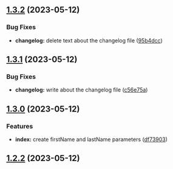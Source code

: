 

## [1.3.2](https://github.com/oluwatobiss/changelog-auto-gen-project/compare/1.3.1...1.3.2) (2023-05-12)


### Bug Fixes

* **changelog:** delete text about the changelog file ([95b4dcc](https://github.com/oluwatobiss/changelog-auto-gen-project/commit/95b4dcc41e95593d1f6ea37f5153dfa5a54ec73a))

## [1.3.1](https://github.com/oluwatobiss/changelog-auto-gen-project/compare/1.3.0...1.3.1) (2023-05-12)

### Bug Fixes

- **changelog:** write about the changelog file ([c56e75a](https://github.com/oluwatobiss/changelog-auto-gen-project/commit/c56e75a7a89c22d59817562aff0715e72ce167a1))

## [1.3.0](https://github.com/oluwatobiss/changelog-auto-gen-project/compare/1.2.2...1.3.0) (2023-05-12)

### Features

- **index:** create firstName and lastName parameters ([df73903](https://github.com/oluwatobiss/changelog-auto-gen-project/commit/df7390342fc3709f73233f864fb5269257fb6812))

## [1.2.2](https://github.com/oluwatobiss/changelog-auto-gen-project/compare/1.2.1...1.2.2) (2023-05-12)
